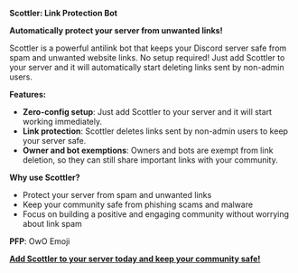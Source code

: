 **Scottler: Link Protection Bot**

**Automatically protect your server from unwanted links!**

Scottler is a powerful antilink bot that keeps your Discord server safe from spam and unwanted website links. No setup required! Just add Scottler to your server and it will automatically start deleting links sent by non-admin users.

**Features:**

* **Zero-config setup**: Just add Scottler to your server and it will start working immediately.
* **Link protection**: Scottler deletes links sent by non-admin users to keep your server safe.
* **Owner and bot exemptions**: Owners and bots are exempt from link deletion, so they can still share important links with your community.

**Why use Scottler?**

* Protect your server from spam and unwanted links
* Keep your community safe from phishing scams and malware
* Focus on building a positive and engaging community without worrying about link spam

**PFP**: OwO Emoji

[**Add Scottler to your server today and keep your community safe!**](https://discord.com/oauth2/authorize?client_id=1189826779091828796&permissions=10240&integration_type=0&scope=bot)
